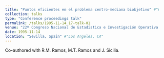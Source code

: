 ```yaml
---
title: "Puntos eficientes en el problema centro-mediana biobjetivo" #"Conference Proceeding talk 3 on Relevant Topic in Your Field"
collection: talks
type: "Conference proceedings talk"
permalink: /talks/1995-11-14_17-talk-01
venue: "22º Congreso Nacional de Estadística e Investigación Operativa (SEIO)" #"Testing Institute of America 2014 Annual Conference"
date: 1995-11-14
location: "Sevilla, Spain" #"Los Angeles, CA"
---
```

Co-authored with R.M. Ramos, M.T. Ramos and J. Sicilia.